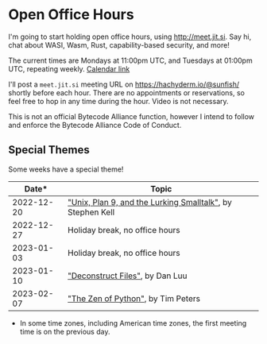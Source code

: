 # Open Office Hours

I'm going to start holding open office hours, using http://meet.jit.si. Say hi, chat about WASI, Wasm, Rust, capability-based security, and more!

The current times are Mondays at 11:00pm UTC, and Tuesdays at 01:00pm UTC, repeating weekly. [Calendar link](https://user.fm/calendar/v1-a36d75241c715d7735cec38a8eb29632/Office%20Hours.ics)

I'll post a `meet.jit.si` meeting URL on https://hachyderm.io/@sunfish/ shortly before each hour. There are no appointments or reservations, so feel free to hop in any time during the hour. Video is not necessary.

This is not an official Bytecode Alliance function, however I intend to follow and enforce the Bytecode Alliance Code of Conduct.

## Special Themes

Some weeks have a special theme!

| Date* | Topic |
| ---- | ----- |
| 2022-12-20 | ["Unix, Plan 9, and the Lurking Smalltalk"], by Stephen Kell |
| 2022-12-27 | Holiday break, no office hours |
| 2023-01-03 | Holiday break, no office hours |
| 2023-01-10 | ["Deconstruct Files"], by Dan Luu |
| 2023-02-07 | ["The Zen of Python"], by Tim Peters |

* In some time zones, including American time zones, the first meeting time is on the previous day.

["Unix, Plan 9, and the Lurking Smalltalk"]: https://www.humprog.org/~stephen/research/papers/kell19unix-personal.pdf
["Deconstruct Files"]: https://danluu.com/deconstruct-files/
["The Zen of Python"]: https://peps.python.org/pep-0020/
